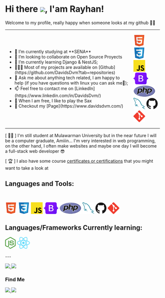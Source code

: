 Hi there <img src="https://media.giphy.com/media/hvRJCLFzcasrR4ia7z/giphy.gif" width="25px">, I'am Rayhan!
==
Welcome to my profile, really happy when someone looks at my github :muscle::blush:

<table style="border: none;">
  <tr style="border: none;">
    <td style="border: none;">
      <ul>
        <li>
          🔭 I’m currently studying at **SENA**
        </li>
        <li>
          🤝 I’m looking to collaborate on Open Source Proyects
        </li>
        <li>
          🌱 I’m currently learning Django & NestJS; 
        </li>
        <li>
          👨🏻‍💻 Most of my projects are available on [Github](https://github.com/DavidsDvm?tab=repositories)
        </li>
        <li>
          💬 Ask me about anything tech related, I am happy to help (if you have questions with linux you can ask me🐧);
        </li>
        <li>
          📫 Feel free to contact me on [LinkedIn](https://www.linkedin.com/in/DavidsDvm/)
        </li>
        <li>
          🎷 When I am free, I like to play the Sax
        </li>
        <li>
          📝 Checkout my [Page](https://www.davidsdvm.com/) 
        </li>
    </td>
    <td style="border: none;">
      <p>
   <code><a href="#"><img alt="HTML5" title="HTML5" src="./assets/html.svg" height="38"></a></code>
   <code><a href="#"><img alt="CSS3" title="CSS3" src="./assets/css.svg" height="38"></a></code>
   <code><a href="#"><img alt="Javascript" title="Javascript" src="./assets/js.svg" height="38"></a></code>
   <code><a href="#"><img alt="bootstrap" title="Bootstrap" src="./assets/bootstrap.png" height="38"></a></code>
   <code><a href="#"><img alt="PHP" title="PHP" src="./assets/php.png" height="38"></a></code>
   <code><a href="#"><img alt="MySQL" title="MySQL" src="./assets/mysql.png" height="38"></a></code>
   <code><a href="#"><img alt="Github" title="Github" src="./assets/github.jpg" height="38"></a></code>
   <code><a href="#"><img alt="Git" title="Git" src="./assets/git.svg" height="38"></a></code>
</p>
    </td>
  </tr>
</table>

[ :man_student: ] I'm still student at Mulawarman University but in the near future I will be a computer graduate,
Amiiin...
I'm very interested in web programming, on the other hand, I often make websites and maybe one day I will become a
full-stack web developer :sunglasses:

[ :trophy: ] I also have some course [certificates or certifications](https://github.com/handane/CERTIFICATE) that you
might want to take a look at


Languages and Tools:
--
<br />
<p>
   <code><a href="#"><img alt="HTML5" title="HTML5" src="./assets/html.svg" height="38"></a></code>
   <code><a href="#"><img alt="CSS3" title="CSS3" src="./assets/css.svg" height="38"></a></code>
   <code><a href="#"><img alt="Javascript" title="Javascript" src="./assets/js.svg" height="38"></a></code>
   <code><a href="#"><img alt="bootstrap" title="Bootstrap" src="./assets/bootstrap.png" height="38"></a></code>
   <code><a href="#"><img alt="PHP" title="PHP" src="./assets/php.png" height="38"></a></code>
   <code><a href="#"><img alt="MySQL" title="MySQL" src="./assets/mysql.png" height="38"></a></code>
   <code><a href="#"><img alt="Github" title="Github" src="./assets/github.jpg" height="38"></a></code>
   <code><a href="#"><img alt="Git" title="Git" src="./assets/git.svg" height="38"></a></code>
</p>

Languages/Frameworks Currently learning:
--
<p>
   <code><a href="#"><img alt="node.js" title="node JS" src="./assets/nodejs.png" height="38"></a></code>
   <code><a href="#"><img alt="ReactJS" title="React JS" src="./assets/reactjs.png" height="38"></a></code>
   <!-- <code><a href="#"><img alt="node.js" title="node.js" src="./assets/nodejs.png" height="38"></a></code> -->
</p>
---

<p align="left">
   <a href="https://github.com/handane">
      <img height="180em"
         src="https://github-readme-stats-eight-theta.vercel.app/api?username=handane&show_icons=true&theme=algolia&include_all_commits=true&count_private=true" />
      <img height="180em"
         src="https://github-readme-stats-eight-theta.vercel.app/api/top-langs/?username=handane&layout=compact&langs_count=8&theme=algolia" />
   </a>
</p>


<h3 align="">Find Me </h3>
<p align="">
   <a href="https://www.linkedin.com/in/rayhan-zidane-achmad/">
      <img src="https://img.shields.io/badge/linkedin-248ce0?&style=for-the-badge&logo=linkedin&logoColor=white">
   </a>
   <a href="mailto:zidaneachmad0@gmail.com">
      <img src="https://img.shields.io/badge/Email-f52035?&style=for-the-badge&logo=MAIL.RU&logoColor=white">
   </a>
</p>
</h1>
